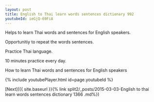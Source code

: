 ```yaml
---
layout: post
title: English to Thai learn words sentences dictionary 992 
youtubeId: ieGjQ-69FiA
---
```

 
 
Helps to learn Thai words and sentences for English speakers.

Opportunitiy to repeat the words sentences. 

Practice Thai language. 
 
10 minutes practice every day. 
 
How to learn Thai words and sentences for English speakers 
 
{% include youtubePlayer.html id=page.youtubeId %}
 
 
[Next]({{ site.baseurl }}{% link  split2/_posts/2015-03-03-English to thai learn words sentences dictionary 1366 .md%})
 
